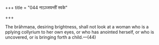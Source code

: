 +++
title = "044 नाऽञ्जयन्तीं स्वके"

+++

The brāhmaṇa, desiring brightness, shall not look at a woman who is a pplying collyrium to her own eyes, or who has anointed herself, or who is uncovered, or is bringing forth a child.—(44)